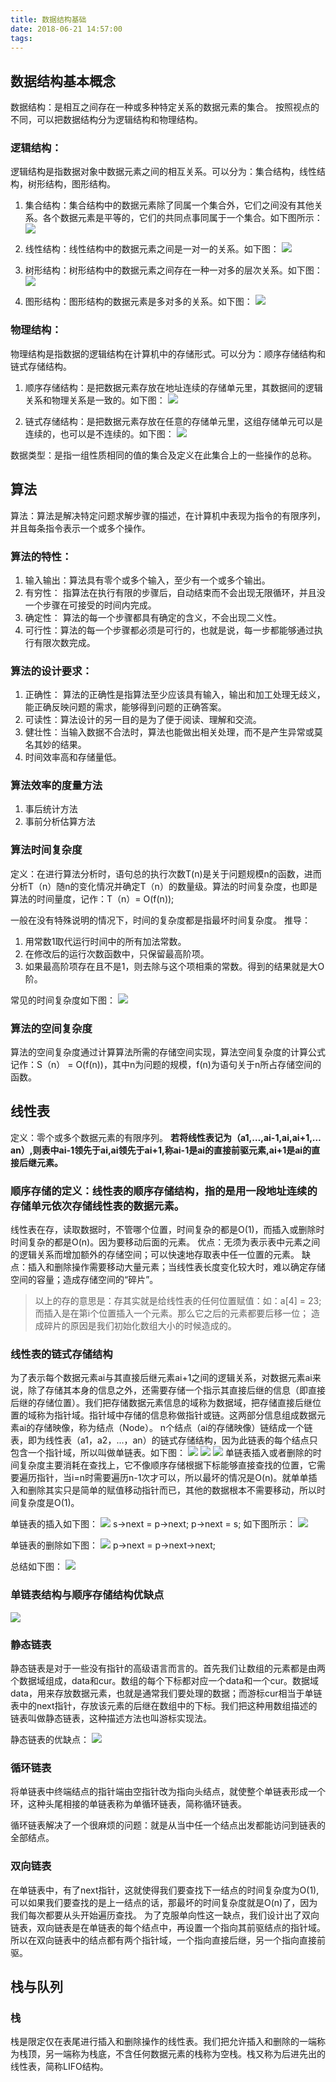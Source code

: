 ```yaml
---
title: 数据结构基础
date: 2018-06-21 14:57:00
tags:
---
```

## 数据结构基本概念
数据结构：是相互之间存在一种或多种特定关系的数据元素的集合。
按照视点的不同，可以把数据结构分为逻辑结构和物理结构。
### 逻辑结构：
逻辑结构是指数据对象中数据元素之间的相互关系。可以分为：集合结构，线性结构，树形结构，图形结构。
1. 集合结构：集合结构中的数据元素除了同属一个集合外，它们之间没有其他关系。各个数据元素是平等的，它们的共同点事同属于一个集合。如下图所示：
![](https://ws2.sinaimg.cn/large/006tKfTcly1fsiub27e1wj30pu0cw0tk.jpg)

2. 线性结构：线性结构中的数据元素之间是一对一的关系。如下图：
![](https://ws4.sinaimg.cn/large/006tKfTcly1fsiucm5rfkj30ny08kmxl.jpg)

3. 树形结构：树形结构中的数据元素之间存在一种一对多的层次关系。如下图：
![](https://ws4.sinaimg.cn/large/006tKfTcly1fsiudsafz1j30pq08kt99.jpg)

4. 图形结构：图形结构的数据元素是多对多的关系。如下图：
![](https://ws2.sinaimg.cn/large/006tKfTcly1fsiuf265ipj30to0b474z.jpg)

### 物理结构：
物理结构是指数据的逻辑结构在计算机中的存储形式。可以分为：顺序存储结构和链式存储结构。
1. 顺序存储结构：是把数据元素存放在地址连续的存储单元里，其数据间的逻辑关系和物理关系是一致的。如下图：
![](https://ws1.sinaimg.cn/large/006tKfTcly1fsiugqzchpj30u4032mxn.jpg)

2. 链式存储结构：是把数据元素存放在任意的存储单元里，这组存储单元可以是连续的，也可以是不连续的。如下图：
![](https://ws2.sinaimg.cn/large/006tKfTcly1fsiuj99g6kj30ng0cumxx.jpg)

数据类型：是指一组性质相同的值的集合及定义在此集合上的一些操作的总称。

## 算法
算法：算法是解决特定问题求解步骤的描述，在计算机中表现为指令的有限序列，并且每条指令表示一个或多个操作。
### 算法的特性：
1. 输入输出：算法具有零个或多个输入，至少有一个或多个输出。
2. 有穷性： 指算法在执行有限的步骤后，自动结束而不会出现无限循环，并且没一个步骤在可接受的时间内完成。
3. 确定性： 算法的每一个步骤都具有确定的含义，不会出现二义性。
4. 可行性：算法的每一个步骤都必须是可行的，也就是说，每一步都能够通过执行有限次数完成。

### 算法的设计要求：
1. 正确性： 算法的正确性是指算法至少应该具有输入，输出和加工处理无歧义，能正确反映问题的需求，能够得到问题的正确答案。
2. 可读性：算法设计的另一目的是为了便于阅读、理解和交流。
3. 健壮性：当输入数据不合法时，算法也能做出相关处理，而不是产生异常或莫名其妙的结果。
4. 时间效率高和存储量低。

### 算法效率的度量方法
1. 事后统计方法
2. 事前分析估算方法

### 算法时间复杂度
定义：在进行算法分析时，语句总的执行次数T(n)是关于问题规模n的函数，进而分析T（n）随n的变化情况并确定T（n）的数量级。算法的时间复杂度，也即是算法的时间量度，记作：T（n）= O(f(n));

一般在没有特殊说明的情况下，时间的复杂度都是指最坏时间复杂度。
推导：
1. 用常数1取代运行时间中的所有加法常数。
2. 在修改后的运行次数函数中，只保留最高阶项。
3. 如果最高阶项存在且不是1，则去除与这个项相乘的常数。得到的结果就是大O阶。

常见的时间复杂度如下图：
![](https://ws3.sinaimg.cn/large/006tKfTcly1fsiwe6xvahj31220nugqb.jpg)

### 算法的空间复杂度
算法的空间复杂度通过计算算法所需的存储空间实现，算法空间复杂度的计算公式记作：S（n） = O(f(n))，其中n为问题的规模，f(n)为语句关于n所占存储空间的函数。

## 线性表
定义：零个或多个数据元素的有限序列。
**若将线性表记为（a1,…,ai-1,ai,ai+1,…an）,则表中ai-1领先于ai,ai领先于ai+1,称ai-1是ai的直接前驱元素,ai+1是ai的直接后继元素。**
###  顺序存储的定义：线性表的顺序存储结构，指的是用一段地址连续的存储单元依次存储线性表的数据元素。

线性表在存，读取数据时，不管哪个位置，时间复杂的都是O(1)，而插入或删除时时间复杂的都是O(n)。因为要移动后面的元素。
优点：无须为表示表中元素之间的逻辑关系而增加额外的存储空间；可以快速地存取表中任一位置的元素。
缺点：插入和删除操作需要移动大量元素；当线性表长度变化较大时，难以确定存储空间的容量；造成存储空间的“碎片”。
> 以上的存的意思是：存其实就是给线性表的任何位置赋值：如：a[4] = 23; 而插入是在第i个位置插入一个元素。那么它之后的元素都要后移一位；
造成碎片的原因是我们初始化数组大小的时候造成的。

### 线性表的链式存储结构

为了表示每个数据元素ai与其直接后继元素ai+1之间的逻辑关系，对数据元素ai来说，除了存储其本身的信息之外，还需要存储一个指示其直接后继的信息（即直接后继的存储位置）。我们把存储数据元素信息的域称为数据域，把存储直接后继位置的域称为指针域。指针域中存储的信息称做指针或链。这两部分信息组成数据元素ai的存储映像，称为结点（Node）。
n个结点（ai的存储映像）链结成一个链表，即为线性表（a1，a2，...，an）的链式存储结构，因为此链表的每个结点只包含一个指针域，所以叫做单链表。如下图：
![](https://ws1.sinaimg.cn/large/006tKfTcly1fskxlpugb4j30xy098js9.jpg)
![](https://ws4.sinaimg.cn/large/006tKfTcly1fskxmsfyekj310w07sjsk.jpg)
![](https://ws3.sinaimg.cn/large/006tKfTcly1fskxrsnh3cj30rq0e4tbh.jpg)
单链表插入或者删除的时间复杂度主要消耗在查找上，它不像顺序存储根据下标能够直接查找的位置，它需要遍历指针，当i=n时需要遍历n-1次才可以，所以最坏的情况是O(n)。就单单插入和删除其实只是简单的赋值移动指针而已，其他的数据根本不需要移动，所以时间复杂度是O(1)。

单链表的插入如下图：
![](https://ws1.sinaimg.cn/large/006tKfTcly1fsl3e09gj9j30ya098jrt.jpg)
s->next = p->next; p->next = s;
如下图所示：
![](https://ws3.sinaimg.cn/large/006tKfTcly1fsl3co5r3pj30z008674o.jpg)

单链表的删除如下图：
![](https://ws4.sinaimg.cn/large/006tKfTcly1fsl3g9f7qrj311c088751.jpg)
p->next = p->next->next;

总结如下图：
![](https://ws2.sinaimg.cn/large/006tKfTcly1fsl3i0owucj30z80a6n0k.jpg)

### 单链表结构与顺序存储结构优缺点
![](https://ws2.sinaimg.cn/large/006tKfTcly1fsl3ppgey7j31040hmtcm.jpg)

### 静态链表
静态链表是对于一些没有指针的高级语言而言的。首先我们让数组的元素都是由两个数据域组成，data和cur。数组的每个下标都对应一个data和一个cur。数据域data，用来存放数据元素，也就是通常我们要处理的数据；而游标cur相当于单链表中的next指针，存放该元素的后继在数组中的下标。我们把这种用数组描述的链表叫做静态链表，这种描述方法也叫游标实现法。

静态链表的优缺点：
![](https://ws2.sinaimg.cn/large/006tKfTcly1fsvibww001j30zo0c476g.jpg)

### 循环链表
将单链表中终端结点的指针端由空指针改为指向头结点，就使整个单链表形成一个环，这种头尾相接的单链表称为单循环链表，简称循环链表。

循环链表解决了一个很麻烦的问题：就是从当中任一个结点出发都能访问到链表的全部结点。

### 双向链表
在单链表中，有了next指针，这就使得我们要查找下一结点的时间复杂度为O(1),可以如果我们要查找的是上一结点的话，那最坏的时间复杂度就是O(n)了，因为我们每次都要从头开始遍历查找。
为了克服单向性这一缺点，我们设计出了双向链表，双向链表是在单链表的每个结点中，再设置一个指向其前驱结点的指针域。所以在双向链表中的结点都有两个指针域，一个指向直接后继，另一个指向直接前驱。

## 栈与队列
### 栈
栈是限定仅在表尾进行插入和删除操作的线性表。我们把允许插入和删除的一端称为栈顶，另一端称为栈底，不含任何数据元素的栈称为空栈。栈又称为后进先出的线性表，简称LIFO结构。

